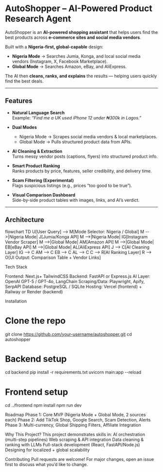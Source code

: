 # AutoShopper – AI-Powered Product Research Agent  

AutoShopper is an **AI-powered shopping assistant** that helps users find the best products across **e-commerce sites and social media vendors**.  

Built with a **Nigeria-first, global-capable** design:  
- **Nigeria Mode** → Searches Jumia, Konga, and local social media vendors (Instagram, X, Facebook Marketplace).  
- **Global Mode** → Searches Amazon, eBay, and AliExpress.  

The AI then **cleans, ranks, and explains** the results — helping users quickly find the best deals.

---

## Features
- **Natural Language Search**  
  Example: *“Find me a UK used iPhone 12 under ₦300k in Lagos.”*  

- **Dual Modes**  
  - Nigeria Mode → Scrapes social media vendors & local marketplaces.  
  - Global Mode → Pulls structured product data from APIs.  

- **AI Cleaning & Extraction**  
  Turns messy vendor posts (captions, flyers) into structured product info.  

- **Smart Product Ranking**  
  Ranks products by price, features, seller credibility, and delivery time.  

- **Scam Filtering (Experimental)**  
  Flags suspicious listings (e.g., prices “too good to be true”).  

- **Visual Comparison Dashboard**  
  Side-by-side product tables with images, links, and AI’s verdict.  

---

## Architecture

flowchart TD
    U[User Query] --> M[Mode Selector: Nigeria / Global]
    M -->|Nigeria Mode| J[Jumia/Konga API]
    M -->|Nigeria Mode| IG[Instagram Vendor Scraper]
    M -->|Global Mode| AM[Amazon API]
    M -->|Global Mode| EB[eBay API]
    M -->|Global Mode| AL[AliExpress API]
    J --> C[AI Cleaning Layer]
    IG --> C
    AM --> C
    EB --> C
    AL --> C
    C --> R[AI Ranking Layer]
    R --> O[UI Output: Comparison Table + Vendor Links]


Tech Stack

Frontend: Next.js+ TailwindCSS
Backend: FastAPI or Express.js
AI Layer: OpenAI GPT-5 / GPT-4o, LangChain
Scraping/Data: Playwright, Apify, SerpAPI
Database: PostgreSQL / SQLite
Hosting: Vercel (frontend) + Railway or Render (backend)

Installation
# Clone the repo
git clone https://github.com/your-username/autoshopper.git
cd autoshopper

# Backend setup
cd backend
pip install -r requirements.txt
uvicorn main:app --reload

# Frontend setup
cd ../frontend
npm install
npm run dev

Roadmap
Phase 1: Core MVP (Nigeria Mode + Global Mode, 2 sources each)
Phase 2: Add TikTok Shop, Google Search, Scam Detection, Alerts
Phase 3: Multi-currency, Global Shipping Filters, Affiliate Integration

Why This Project?
This project demonstrates skills in:
AI orchestration (multi-step pipelines)
Web scraping & API integration
Data cleaning & ranking with LLMs
Full-stack development (React, FastAPI/Node.js)
Designing for localized + global scalability

Contributing
Pull requests are welcome! For major changes, open an issue first to discuss what you’d like to change.


